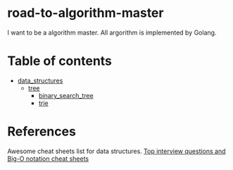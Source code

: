 # road-to-algorithm-master

I want to be a algorithm master.
All argorithm is implemented by Golang.

# Table of contents
- [data_structures](https://github.com/bmf-san/road-to-algorithm-master/tree/master/data_structures)
  - [tree](https://github.com/bmf-san/road-to-algorithm-master/tree/master/data_structures/tree )
    - [binary_search_tree](https://github.com/bmf-san/road-to-algorithm-master/tree/master/data_structures/tree/binary_search_tree)
    - [trie](https://github.com/bmf-san/road-to-algorithm-master/tree/master/data_structures/tree/trie)

# References
Awesome cheat sheets list for data structures.
[Top interview questions and Big-O notation cheat sheets](https://www.lavivienpost.com/top-interview-questions-and-big-o-notation-cheat-sheets/)